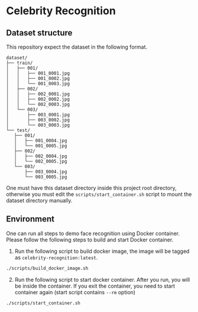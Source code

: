 # Celebrity Recognition

## Dataset structure
This repository expect the dataset in the following format.
```
dataset/
├── train/
│   ├── 001/
│   │   ├── 001_0001.jpg
│   │   ├── 001_0002.jpg
│   │   └── 001_0003.jpg
│   ├── 002/
│   │   ├── 002_0001.jpg
│   │   ├── 002_0002.jpg
│   │   └── 002_0003.jpg
│   └── 003/
│       ├── 003_0001.jpg
│       ├── 003_0002.jpg
│       └── 003_0003.jpg
└── test/
   ├── 001/
   │   ├── 001_0004.jpg
   │   └── 001_0005.jpg
   ├── 002/
   │   ├── 002_0004.jpg
   │   └── 002_0005.jpg
   └── 003/
       ├── 003_0004.jpg
       └── 003_0005.jpg
```
One must have this dataset directory inside this project root directory, otherwise you must edit the `scripts/start_container.sh` script to mount the dataset directory manually.

## Environment
One can run all steps to demo face recognition using Docker container. Please follow the following steps to build and start Docker container.
1. Run the following script to build docker image, the image will be tagged as `celebrity-recognition:latest`.
```bash
./scripts/build_docker_image.sh
```
2. Run the following script to start docker container. After you run, you will be inside the container. If you exit the container, you need to start container again (start script contains `--rm` option)
```bash
./scripts/start_container.sh
```